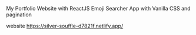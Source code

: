 My Portfolio Website with ReactJS
Emoji Searcher App with Vanilla CSS and pagination

website 
https://silver-souffle-d7821f.netlify.app/
